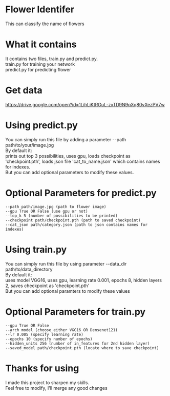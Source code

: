 # Flower Identifer
This can classify the name of flowers

# What it contains
It contains two files, train.py and predict.py.  
train.py for training your network  
predict.py for predicting flower  

# Get data  
https://drive.google.com/open?id=1LihLiKtRGuL-zxTD9N9qXq80vXezPV7w

# Using predict.py
You can simply run this file by adding a parameter --path path/to/your/image.jpg  
By default it:  
prints out top 3 possibilities, uses gpu, loads checkpoint as 'checkpoint.pth',
loads json file 'cat_to_name.json' which contains names for indexes.  
But you can add optional parameters to modify these values.

# Optional Parameters for predict.py
```
--path path/image.jpg (path to flower image)  
--gpu True OR False (use gpu or not)  
--top_k 5 (number of possibilities to be printed)  
--checkpoint path/checkpoint.pth (path to saved checkpoint)  
--cat_json path/category.json (path to json contains names for indexes)  
```

# Using train.py
You can simply run this file by using parameter --data_dir path/to/data_directory  
By default it:  
uses model VGG16, uses gpu, learning rate 0.001, epochs 8, hidden layers 2,
saves checkpoint as 'checkpoint.pth'  
But you can add optional paramters to modify these values

# Optional Parameters for train.py
```
--gpu True OR False  
--arch model (choose either VGG16 OR Densenet121)  
--lr 0.005 (specify learning rate)  
--epochs 10 (specify number of epochs)  
--hidden_units 256 (number of in_features for 2nd hidden layer)  
--saved_model path/checkpoint.pth (locate where to save checkpoint)  
```

# Thanks for using
I made this project to sharpen my skills.  
Feel free to modify, I'll merge any good changes
